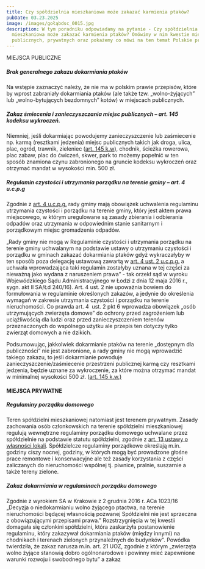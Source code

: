 ```yaml
---
title: Czy spółdzielnia mieszkaniowa może zakazać karmienia ptaków?
pubDate: 03.23.2025
image: /images/gołąbdsc_0015.jpg
description: W tym poradniku odpowiadamy na pytanie - Czy spółdzielnia
  mieszkaniowa może zakazać karmienia ptaków? Omówimy w nim kwestie miejsc
  publicznych, prywatnych oraz pokażemy co mówi na ten temat Polskie prawo.
---
```

MIEJSCA PUBLICZNE

##### Brak generalnego zakazu dokarmiania ptaków

Na wstępie zaznaczyć należy, że nie ma w polskim prawie przepisów, które by
wprost zabraniały dokarmiania ptaków (ale także tzw. „wolno-żyjących” lub „wolno-bytujących bezdomnych” kotów) w miejscach publicznych.

##### Zakaz śmiecenia i zanieczyszczania miejsc publicznych – art. 145 kodeksu wykroczeń.

Niemniej, jeśli dokarmiając powodujemy zanieczyszczenie lub
zaśmiecenie np. karmą (resztkami jedzenia) miejsc publicznych takich jak
droga, ulica, plac, ogród, trawnik, zieleniec ([art. 145 k.w](#_Art._145_[Zanieczyszczanie)), chodnik,
ścieżka rowerowa, plac zabaw, plac do ćwiczeń, skwer, park to możemy popełnić
w ten sposób znamiona czynu zabronionego na gruncie kodeksu wykroczeń oraz
otrzymać mandat w wysokości min. 500 zł.

##### Regulamin czystości i utrzymania porządku na terenie gminy – art. 4 u.c.p.g

Zgodnie z [art. 4 u.c.p.g.](#_Art.__4) rady
gminy mają obowiązek uchwalenia regulaminu utrzymania czystości i porządku
na terenie gminy, który jest aktem prawa miejscowego, w którym uregulowane
są zasady zbierania i odbierania odpadów oraz utrzymania w odpowiednim stanie
sanitarnym i porządkowym miejsc gromadzenia odpadów. 

„Rady gminy nie mogą w Regulaminie czystości i utrzymania
porządku na terenie gminy uchwalanym na podstawie ustawy o utrzymaniu czystości
i porządku w gminach zakazać dokarmiania ptaków gdyż wykraczałyby w ten sposób
poza delegację ustawową zawartą w [art. 4 ust. 2 u.c.p.g.](#_Art.__4)
a uchwała wprowadzająca taki regulamin zostałyby uznana w tej części za
nieważną jako wydana z naruszeniem prawa” - tak orzekł sąd w wyroku
Wojewódzkiego Sądu Administracyjnego w Łodzi z dnia 12 maja 2016 r., sygn. akt
II SA/Łd 240/16). Art. 4 ust. 2 nie upoważnia bowiem do formułowania w regulaminie
określonych zakazów, a jedynie do określenia wymagań w zakresie
utrzymania czystości i porządku na terenie nieruchomości. Co prawda art. 4  ust. 2 pkt 6 wprowadza obowiązek „osób
utrzymujących zwierzęta domowe” do ochrony przed zagrożeniem lub uciążliwością
dla ludzi oraz przed zanieczyszczeniem terenów przeznaczonych do wspólnego
użytku ale przepis ten dotyczy tylko zwierząt domowych a nie dzikich. 

Podsumowując, jakkolwiek dokarmianie ptaków na terenie
„dostępnym dla publiczności” nie jest zabronione, a rady gminy nie mogą
wprowadzić takiego zakazu, to jeśli dokarmianie powoduje zanieczyszczenie/zaśmiecenie
przestrzeni publicznej karmą czy resztkami jedzenia, będzie uznane za
wykroczenie, za które można otrzymać mandat w minimalnej wysokości 500 zł. ([art. 145 k.w.)](#_Art._145_[Zanieczyszczanie)[](#_Art._145_[Zanieczyszczanie)[](#_Art._145_[Zanieczyszczanie)[](#_Art._145_[Zanieczyszczanie)

#### MIEJSCA PRYWATNE

##### Regulaminy porządku domowego

Teren spółdzielni mieszkaniowej natomiast jest terenem
prywatnym. Zasady zachowania osób członkowskich na terenie spółdzielni
mieszkaniowej regulują wewnętrzne regulaminy porządku domowego uchwalane
przez spółdzielnie na podstawie statutu spółdzielni, zgodnie z [art. 13 ustawy o własności lokali](#_Art._13_[Utrzymanie).
Spółdzielcze regulaminy porządkowe określają m.in. godziny ciszy nocnej, godziny,
w których mogą być prowadzone głośne prace remontowe i konserwacyjne
ale też zasady korzystania z części zaliczanych do nieruchomości
wspólnej tj. piwnice, pralnie, suszarnie a także tereny zielone. 

##### Zakaz dokarmiania w regulaminach porządku domowego

Zgodnie z wyrokiem SA w Krakowie z 2 grudnia 2016 r.
ACa 1023/16 „Decyzja o niedokarmianiu wolno żyjącego ptactwa, na terenie
nieruchomości będącej własnością pozwanej Spółdzielni nie jest sprzeczna z
obowiązującymi przepisami prawa.” Rozstrzygnięcia w tej kwestii domagała się
członkini spółdzielni, która zaskarżyła postanowienie regulaminu, który
zakazywał dokarmiania ptaków (między innymi) na chodnikach i terenach zielonych
przynależnych do budynków". Powódka twierdziła, że zakaz narusza m.in.
art. 21 UOZ, zgodnie z którym „zwierzęta wolno żyjące stanowią dobro
ogólnonarodowe i powinny mieć zapewnione warunki rozwoju i swobodnego bytu” a
zakaz
